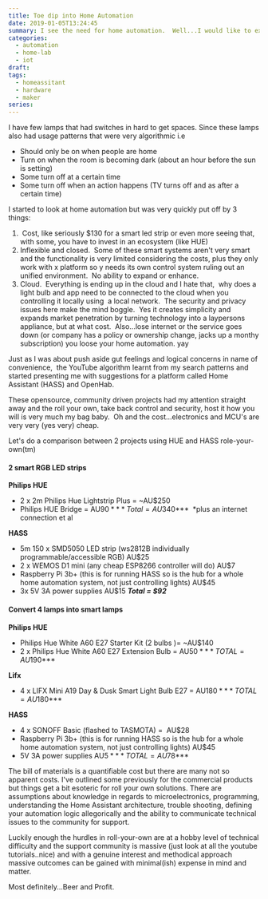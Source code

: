 ```yaml
---
title: Toe dip into Home Automation
date: 2019-01-05T13:24:45
summary: I see the need for home automation.  Well...I would like to explore this technology and make it work for me.  There are so many options and there are some very expensive options, not just cost but in privacy and closed ecosystem risks.
categories:
  - automation
  - home-lab
  - iot
draft:
tags:
  - homeassitant
  - hardware
  - maker
series:
---
```

I have few lamps that had switches in hard to get spaces. Since these lamps also had usage patterns that were very algorithmic i.e

* Should only be on when people are home
* Turn on when the room is becoming dark (about an hour before the sun is setting)
* Some turn off at a certain time
* Some turn off when an action happens (TV turns off and as after a certain time)


I started to look at home automation but was very quickly put off by 3 things:
1.  Cost, like seriously $130 for a smart led strip or even more seeing that, with some, you have to invest in an ecosystem (like HUE)
2. Inflexible and closed.  Some of these smart systems aren't very smart and the functionality is very limited considering the costs, plus they only work with x platform so y needs its own control system ruling out an unified environment.  No ability to expand or enhance.
3. Cloud.  Everything is ending up in the cloud and I hate that,  why does a light bulb and app need to be connected to the cloud when you controlling it locally using  a local network.  The security and privacy issues here make the mind boggle.  Yes it creates simplicity and expands market penetration by turning technology into a laypersons appliance, but at what cost.  Also...lose internet or the service goes down (or company has a policy or ownership change, jacks up a monthy subscription) you loose your home automation. yay


Just as I was about push aside gut feelings and logical concerns in name of convenience,  the YouTube algorithm learnt from my search patterns and started presenting me with suggestions for a platform called Home Assistant (HASS) and OpenHab.

These opensource, community driven projects had my attention straight away and the roll your own, take back control and security, host it how you will is very much my bag baby.  Oh and the cost...electronics and MCU's are very very (yes very) cheap.

Let's do a comparison between 2 projects using HUE and HASS role-your-own(tm)

#### 2 smart RGB LED strips

**Philips HUE**
* 2 x 2m Philips Hue Lightstrip Plus = ~AU$250
* Philips HUE Bridge = AU$90
***Total = AU$340***  *plus an internet connection et al

**HASS**
* 5m 150 x SMD5050 LED strip (ws2812B individually programmable/accessible RGB) AU$25
* 2 x WEMOS D1 mini (any cheap ESP8266 controller will do) AU$7
* Raspberry Pi 3b+ (this is for running HASS so is the hub for a whole home automation system, not just controlling lights) AU$45
* 3x 5V 3A power supplies AU$15
***Total = $92***

#### Convert 4 lamps into smart lamps

**Philips HUE**
* Philips Hue White A60 E27 Starter Kit (2 bulbs )= ~AU$140
* 2 x Philips Hue White A60 E27 Extension Bulb = AU$50
***TOTAL = AU$190***

**Lifx**
* 4 x LIFX Mini A19 Day & Dusk Smart Light Bulb E27 = AU$180
***TOTAL = AU$180***

**HASS**
* 4 x SONOFF Basic (flashed to TASMOTA) =  AU$28
* Raspberry Pi 3b+ (this is for running HASS so is the hub for a whole home automation system, not just controlling lights) AU$45
* 5V 3A power supplies AU$5
***TOTAL = AU$78***

The bill of materials is a quantifiable cost but there are many not so apparent costs. I've outlined some previously for the commercial products but things get a bit esoteric for roll your own solutions. There are assumptions about knowledge in regards to microelectronics, programming, understanding the Home Assistant architecture, trouble shooting, defining your automation logic allegorically and the ability to communicate technical issues to the community for support.

Luckily enough the hurdles in roll-your-own are at a hobby level of technical difficulty and the support community is massive (just look at all the youtube tutorials..nice) and with a genuine interest and methodical approach massive outcomes can be gained with minimal(ish) expense in mind and matter.

Most definitely...Beer and Profit.